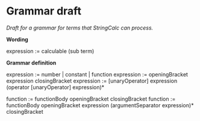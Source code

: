 Grammar draft
==

_Draft for a grammar for terms that StringCalc can process._

**Wording**

expression := calculable (sub term)

**Grammar definition**

expression := number | constant | function
expression := openingBracket expression closingBracket
expression := [unaryOperator] expression (operator [unaryOperator] expression)*

function := functionBody openingBracket closingBracket
function := functionBody openingBracket expression (argumentSeparator expression)* closingBracket





